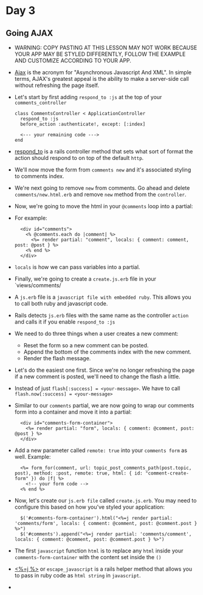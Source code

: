 # Day 3

## Going AJAX

- WARNING: COPY PASTING AT THIS LESSON MAY NOT WORK BECAUSE YOUR APP MAY BE STYLED DIFFERENTLY, FOLLOW THE EXAMPLE AND CUSTOMIZE ACCORDING TO YOUR APP.

- [Ajax](https://developer.mozilla.org/en-US/docs/AJAX/Getting_Started) is the acronym for "Asynchronous Javascript And XML". In simple terms,
AJAX's greatest appeal is the ability to make a server-side call without refreshing the page itself.

- Let's start by first adding `respond_to :js` at the top of your `comments_controller`

  ```
  class CommentsController < ApplicationController
    respond_to :js
    before_action :authenticate!, except: [:index]

    <--- your remaining code --->
  end
  ```

- [respond_to](http://apidock.com/rails/ActionController/MimeResponds/InstanceMethods/respond_to) is a rails controller
method that sets what sort of format the action should respond to on top of the default `http`.

- We'll now move the form from `comments new` and it's associated styling to comments index.

- We're next going to remove `new` from comments. Go ahead and delete `comments/new.html.erb` and remove `new` method
from the `controller`.

- Now, we're going to move the html in your `@comments` loop into a partial:

- For example:

  ```
    <div id="comments">
      <% @comments.each do |comment| %>
        <%= render partial: "comment", locals: { comment: comment, post: @post } %>
      <% end %>
    </div>
  ```

- `locals` is how we can pass variables into a partial.

- Finally, we're going to create a `create.js.erb` file in your `views/comments/

- A `js.erb` file is a `javascript file with embedded ruby`. This allows you to call both ruby and javascript code.

- Rails detects `js.erb` files with the same name as the controller `action` and calls it if you enable `respond_to :js`

- We need to do three things when a user creates a new comment:
  - Reset the form so a new comment can be posted.
  - Append the bottom of the comments index with the new comment.
  - Render the flash message.

- Let's do the easiest one first. Since we're no longer refreshing the page if a new comment is posted, we'll need to change the flash a little.

- Instead of just `flash[:success] = <your-message>`. We have to call `flash.now[:success] = <your-message>`

- Similar to our `comments` partial, we are now going to wrap our comments form into a container and move it into a partial:

  ```
    <div id="comments-form-container">
      <%= render partial: "form", locals: { comment: @comment, post: @post } %>
    </div>
  ```

- Add a new parameter called `remote: true` into your `comments form` as well. Example:
  ```
    <%= form_for(comment, url: topic_post_comments_path(post.topic, post), method: :post, remote: true, html: { id: "comment-create-form" }) do |f| %>
      <!-- your form code -->
    <% end %>
  ```

- Now, let's create our `js.erb file` called `create.js.erb`. You may need to configure this based on how you've styled your application:

  ```
    $('#comments-form-container').html("<%=j render partial: 'comments/form', locals: { comment: @comment, post: @comment.post } %>")
    $('#comments').append("<%=j render partial: 'comments/comment', locals: { comment: @comment, post: @comment.post } %>")
  ```

- The first `javascript` function `html` is to replace any `html` inside your `comments-form-container` with the content set inside the `()`

- [<%=j %>](http://apidock.com/rails/ActionView/Helpers/JavaScriptHelper/escape_javascript) or `escape_javascript` is a rails helper method that allows you
to pass in ruby code as `html string` in `javascript`.

-
